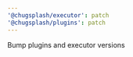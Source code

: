 ```yaml
---
'@chugsplash/executor': patch
'@chugsplash/plugins': patch
---
```


Bump plugins and executor versions
